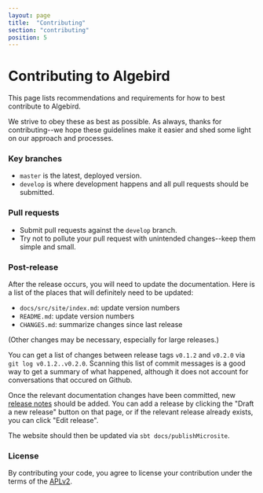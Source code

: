 ```yaml
---
layout: page
title:  "Contributing"
section: "contributing"
position: 5
---
```


# Contributing to Algebird

This page lists recommendations and requirements for how to best contribute to Algebird.

We strive to obey these as best as possible. As always, thanks for contributing--we hope these guidelines make it easier and shed some light on our approach and processes.

### Key branches
- `master` is the latest, deployed version.
- `develop` is where development happens and all pull requests should be submitted.

### Pull requests

- Submit pull requests against the `develop` branch.
- Try not to pollute your pull request with unintended changes--keep them simple and small.

### Post-release

After the release occurs, you will need to update the documentation. Here is a list of the places that will definitely need to be updated:

 * `docs/src/site/index.md`: update version numbers
 * `README.md`: update version numbers
 * `CHANGES.md`: summarize changes since last release

(Other changes may be necessary, especially for large releases.)

You can get a list of changes between release tags `v0.1.2` and `v0.2.0` via `git log v0.1.2..v0.2.0`. Scanning this list of commit messages is a good way to get a summary of what happened, although it does not account for conversations that occured on Github.

Once the relevant documentation changes have been committed, new [release notes](https://github.com/twitter/algebird/releases) should be added. You can add a release by clicking the "Draft a new release" button on that page, or if the relevant release already exists, you can click "Edit release".

The website should then be updated via `sbt docs/publishMicrosite`.

### License

By contributing your code, you agree to license your contribution under the terms of the [APLv2](LICENSE).
